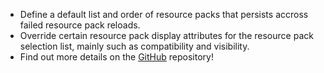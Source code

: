 + Define a default list and order of resource packs that persists accross failed resource pack reloads.
+ Override certain resource pack display attributes for the resource pack selection list, mainly such as compatibility and visibility.
+ Find out more details on the [GitHub](https://github.com/Fuzss/resourcepackoverrides) repository!
